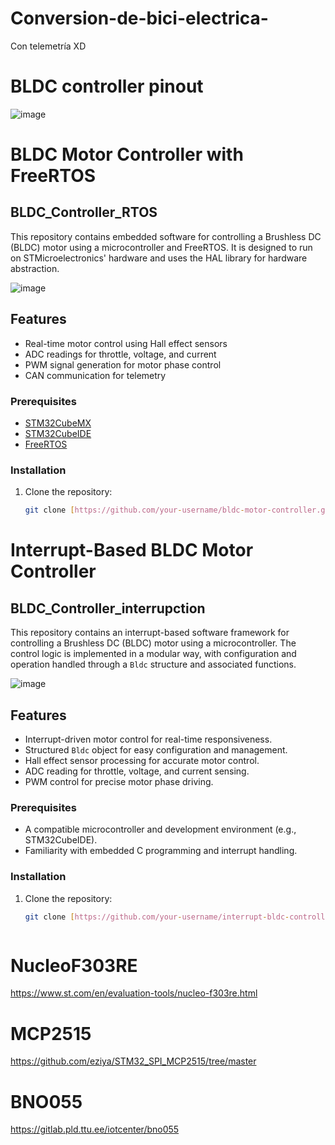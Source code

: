 # Conversion-de-bici-electrica-
Con telemetría XD

# BLDC controller pinout

![image](https://github.com/Ineso1/Conversion-de-bici-electrica-/assets/84602829/58cb6a39-c17d-4182-9a79-42717728d032)

# BLDC Motor Controller with FreeRTOS
## BLDC_Controller_RTOS
This repository contains embedded software for controlling a Brushless DC (BLDC) motor using a microcontroller and FreeRTOS. It is designed to run on STMicroelectronics' hardware and uses the HAL library for hardware abstraction.

![image](https://github.com/Ineso1/Conversion-de-bici-electrica-/assets/84602829/c4f69a9d-6317-4949-9944-92ed20a11b43)

## Features

- Real-time motor control using Hall effect sensors
- ADC readings for throttle, voltage, and current
- PWM signal generation for motor phase control
- CAN communication for telemetry

### Prerequisites

- [STM32CubeMX](https://www.st.com/en/development-tools/stm32cubemx.html)
- [STM32CubeIDE](https://www.st.com/en/development-tools/stm32cubeide.html)
- [FreeRTOS](https://www.freertos.org/)

### Installation

1. Clone the repository:
   ```sh
   git clone [https://github.com/your-username/bldc-motor-controller.git](https://github.com/Ineso1/Conversion-de-bici-electrica-/tree/main/BLDC_Controller_RTOS_V1)

# Interrupt-Based BLDC Motor Controller
## BLDC_Controller_interrupction
This repository contains an interrupt-based software framework for controlling a Brushless DC (BLDC) motor using a microcontroller. The control logic is implemented in a modular way, with configuration and operation handled through a `Bldc` structure and associated functions.

![image](https://github.com/Ineso1/Conversion-de-bici-electrica-/assets/84602829/9b6637ee-9a81-46b2-9fa4-c4b9dd132fd4)

## Features

- Interrupt-driven motor control for real-time responsiveness.
- Structured `Bldc` object for easy configuration and management.
- Hall effect sensor processing for accurate motor control.
- ADC reading for throttle, voltage, and current sensing.
- PWM control for precise motor phase driving.

### Prerequisites

- A compatible microcontroller and development environment (e.g., STM32CubeIDE).
- Familiarity with embedded C programming and interrupt handling.

### Installation

1. Clone the repository:
   ```sh
   git clone [https://github.com/your-username/interrupt-bldc-controller.git](https://github.com/Ineso1/Conversion-de-bici-electrica-/tree/main/BLDC_Controller_interruption_V1)



# NucleoF303RE
https://www.st.com/en/evaluation-tools/nucleo-f303re.html

# MCP2515
https://github.com/eziya/STM32_SPI_MCP2515/tree/master

# BNO055
https://gitlab.pld.ttu.ee/iotcenter/bno055

